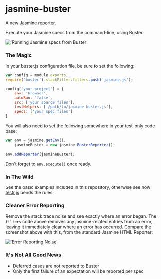 # jasmine-buster

A new Jasmine reporter.

Execute your Jasmine specs from the command-line, using Buster.

!['Running Jasmine specs from Buster'](https://raw.github.com/mattfysh/jasmine-buster/master/img/console.png)

### The Magic

In your buster.js configuration file, be sure to set the following:

```javascript
var config = module.exports;
require('buster').stackFilter.filters.push('jasmine.js');

config['your project'] = {
	env: 'browser',
    autoRun: 'false',
    src: ['your source files'],
    testHelpers: ['/path/to/jasmine-buster.js'],
    specs: ['your spec files']
}
```

You will also need to set the following somewhere in your test-only code base:

```javascript
var env = jasmine.getEnv(),
	jasmineBuster = new jasmine.BusterReporter();
    
env.addReporter(jasmineBuster);
```

Don't forget to ```env.execute()``` once ready.

### In The Wild

See the basic examples included in this repository, otherwise see how [testr.js](/mattfysh/testr.js) bends the rules.

### Cleaner Error Reporting

Remove the stack trace noise and see exactly where an error began. The `filters` code above removes any jasmine-related entries from an error, leaving it immediately clear where an error has occurred. Compare the screenshot above with this, from the standard Jasmine HTML Reporter:

!['Error Reporting Noise'](https://raw.github.com/mattfysh/jasmine-buster/master/img/noise.png)

### It's Not All Good News

* Deferred cases are not reported to Buster
* Only the first failure of an expectation will be reported per spec
